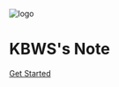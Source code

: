 ![logo](https://unity-cn-cms-prd-1254078910.cos.ap-shanghai.myqcloud.com/assetstore-cms-media/img-e168e8bd-1d00-407b-abd2-5af8b7fb0831)

# KBWS's Note

[Get Started](README.md)